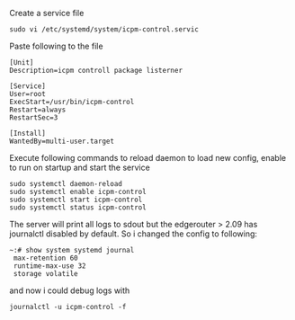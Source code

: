 
Create a service file 

```
sudo vi /etc/systemd/system/icpm-control.servic
```

Paste following to the file

```
[Unit]
Description=icpm controll package listerner 
 
[Service]
User=root            
ExecStart=/usr/bin/icpm-control                  
Restart=always                               
RestartSec=3          
              
[Install]   
WantedBy=multi-user.target

```

Execute following commands to reload daemon to load new config, enable to run on startup and start the service

```
sudo systemctl daemon-reload
sudo systemctl enable icpm-control
sudo systemctl start icpm-control
sudo systemctl status icpm-control
```

The server will print all logs to sdout but the edgerouter > 2.09 has journalctl disabled by default. So i changed the config to following: 

```
~:# show system systemd journal
 max-retention 60
 runtime-max-use 32
 storage volatile
```

and now i could debug logs with

```
journalctl -u icpm-control -f
```

